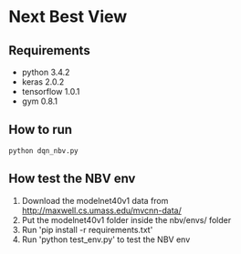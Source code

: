 # Next Best View

## Requirements
* python 3.4.2
* keras 2.0.2
* tensorflow  1.0.1
* gym 0.8.1

## How to run
```
python dqn_nbv.py
```

## How test the NBV env
1) Download the modelnet40v1 data from http://maxwell.cs.umass.edu/mvcnn-data/
2) Put the modelnet40v1 folder inside the nbv/envs/ folder
3) Run 'pip install -r requirements.txt'
4) Run 'python test_env.py' to test the NBV env
